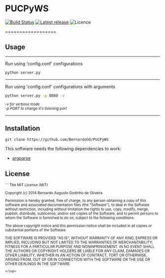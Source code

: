 # PUCPyWS 

[![Build Status](https://travis-ci.org/BernardoGO/PUCPyWS.svg?branch=master)](https://travis-ci.org/BernardoGO/PUCPyWS)
[![Latest release](http://img.shields.io/github/release/bernardogo/pucpyws.svg?style=flat)](https://github.com/bernardogo/pucpyws/releases)
![Licence](https://img.shields.io/badge/licence-MIT-red.svg?style=flat)


==================

## Usage

___
Run using 'config.conf' configurations

```bash 
python server.py
``` 
___
Run using 'config.conf' configurations with arguments

```bash 
python server.py -p 8080 -v
``` 
_<sup> -v for verbose mode</sup>_ <br>
_<sup> -p PORT to change it's listening port</sup>_

___


## Installation

```
git clone https://github.com/BernardoGO/PUCPyWS
```

This software needs the following dependencies to work:
* [argparse](https://pypi.python.org/pypi/argparse)

License
-------
<sup>
```
The MIT License (MIT)

Copyright (c) 2014 Bernardo Augusto Godinho de Oliveira

Permission is hereby granted, free of charge, to any person obtaining a copy
of this software and associated documentation files (the "Software"), to deal
in the Software without restriction, including without limitation the rights
to use, copy, modify, merge, publish, distribute, sublicense, and/or sell
copies of the Software, and to permit persons to whom the Software is
furnished to do so, subject to the following conditions:

The above copyright notice and this permission notice shall be included in all
copies or substantial portions of the Software.

THE SOFTWARE IS PROVIDED "AS IS", WITHOUT WARRANTY OF ANY KIND, EXPRESS OR
IMPLIED, INCLUDING BUT NOT LIMITED TO THE WARRANTIES OF MERCHANTABILITY,
FITNESS FOR A PARTICULAR PURPOSE AND NONINFRINGEMENT. IN NO EVENT SHALL THE
AUTHORS OR COPYRIGHT HOLDERS BE LIABLE FOR ANY CLAIM, DAMAGES OR OTHER
LIABILITY, WHETHER IN AN ACTION OF CONTRACT, TORT OR OTHERWISE, ARISING FROM,
OUT OF OR IN CONNECTION WITH THE SOFTWARE OR THE USE OR OTHER DEALINGS IN THE
SOFTWARE.
```
</sup>

